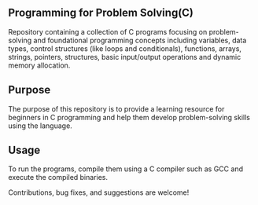 ## Programming for Problem Solving(C)

Repository containing a collection of C programs focusing on problem-solving and foundational programming concepts including variables, data types, control structures (like loops and conditionals), functions, arrays, strings, pointers, structures, basic input/output operations and dynamic memory allocation.

## Purpose

The purpose of this repository is to provide a learning resource for beginners in C programming and help them develop problem-solving skills using the language.

## Usage

To run the programs, compile them using a C compiler such as GCC and execute the compiled binaries.

Contributions, bug fixes, and suggestions are welcome!
